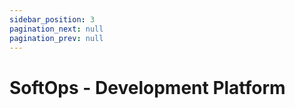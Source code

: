 ```yaml
---
sidebar_position: 3
pagination_next: null
pagination_prev: null
---
```

# SoftOps - Development Platform
